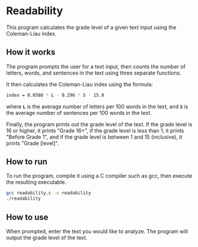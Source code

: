 # Readability
This program calculates the grade level of a given text input using the Coleman-Liau index.

## How it works
The program prompts the user for a text input, then counts the number of letters, words, and sentences in the text using three separate functions.

It then calculates the Coleman-Liau index using the formula:
```sh
index = 0.0588 * L - 0.296 * S - 15.8
```
where **`L`** is the average number of letters per 100 words in the text, and **`S`** is the average number of sentences per 100 words in the text.

Finally, the program prints out the grade level of the text. If the grade level is 16 or higher, it prints "Grade 16+", if the grade level is less than 1, it prints "Before Grade 1", and if the grade level is between 1 and 15 (inclusive), it prints "Grade [level]".

## How to run
To run the program, compile it using a C compiler such as gcc, then execute the resulting executable.

```sh
gcc readability.c -o readability
./readability
```

## How to use
When prompted, enter the text you would like to analyze. The program will output the grade level of the text.

